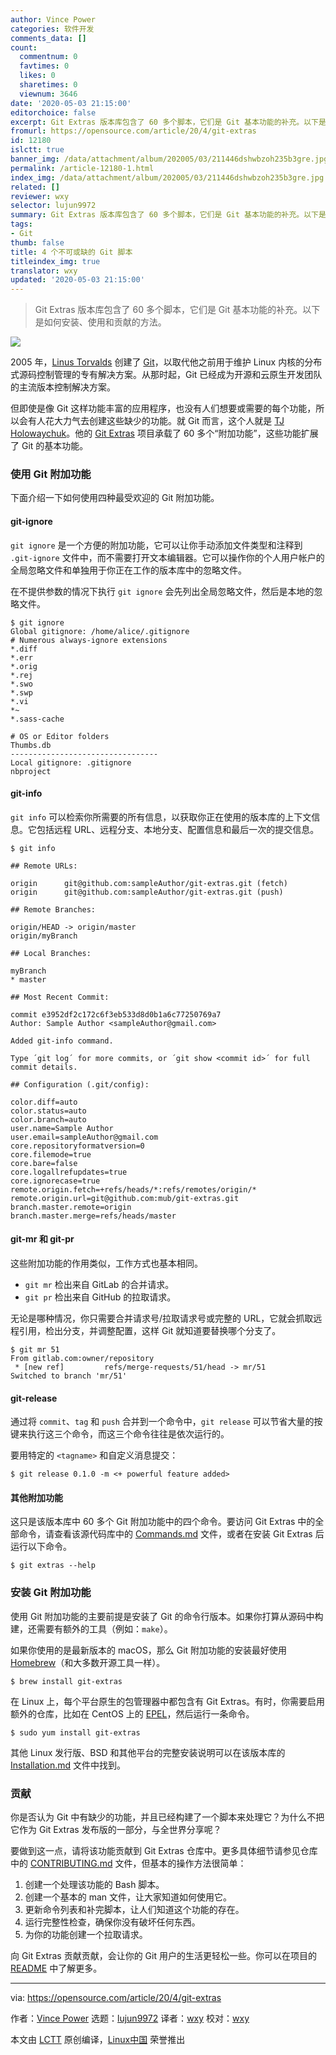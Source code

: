 ```yaml
---
author: Vince Power
categories: 软件开发
comments_data: []
count:
  commentnum: 0
  favtimes: 0
  likes: 0
  sharetimes: 0
  viewnum: 3646
date: '2020-05-03 21:15:00'
editorchoice: false
excerpt: Git Extras 版本库包含了 60 多个脚本，它们是 Git 基本功能的补充。以下是如何安装、使用和贡献的方法。
fromurl: https://opensource.com/article/20/4/git-extras
id: 12180
islctt: true
banner_img: /data/attachment/album/202005/03/211446dshwbzoh235b3gre.jpg
permalink: /article-12180-1.html
index_img: /data/attachment/album/202005/03/211446dshwbzoh235b3gre.jpg.thumb.jpg
related: []
reviewer: wxy
selector: lujun9972
summary: Git Extras 版本库包含了 60 多个脚本，它们是 Git 基本功能的补充。以下是如何安装、使用和贡献的方法。
tags:
- Git
thumb: false
title: 4 个不可或缺的 Git 脚本
titleindex_img: true
translator: wxy
updated: '2020-05-03 21:15:00'
---
```



> 
> Git Extras 版本库包含了 60 多个脚本，它们是 Git 基本功能的补充。以下是如何安装、使用和贡献的方法。
> 
> 
> 


![](/data/attachment/album/202005/03/211446dshwbzoh235b3gre.jpg)


2005 年，[Linus Torvalds](https://en.wikipedia.org/wiki/Linus_Torvalds) 创建了 [Git](https://git-scm.com/)，以取代他之前用于维护 Linux 内核的分布式源码控制管理的专有解决方案。从那时起，Git 已经成为开源和云原生开发团队的主流版本控制解决方案。


但即使是像 Git 这样功能丰富的应用程序，也没有人们想要或需要的每个功能，所以会有人花大力气去创建这些缺少的功能。就 Git 而言，这个人就是 [TJ Holowaychuk](https://github.com/tj)。他的 [Git Extras](https://github.com/tj/git-extras) 项目承载了 60 多个“附加功能”，这些功能扩展了 Git 的基本功能。


### 使用 Git 附加功能


下面介绍一下如何使用四种最受欢迎的 Git 附加功能。


#### git-ignore


`git ignore` 是一个方便的附加功能，它可以让你手动添加文件类型和注释到 `.git-ignore` 文件中，而不需要打开文本编辑器。它可以操作你的个人用户帐户的全局忽略文件和单独用于你正在工作的版本库中的忽略文件。


在不提供参数的情况下执行 `git ignore` 会先列出全局忽略文件，然后是本地的忽略文件。



```
$ git ignore
Global gitignore: /home/alice/.gitignore
# Numerous always-ignore extensions
*.diff
*.err
*.orig
*.rej
*.swo
*.swp
*.vi
*~
*.sass-cache

# OS or Editor folders
Thumbs.db
---------------------------------
Local gitignore: .gitignore
nbproject
```

#### git-info


`git info` 可以检索你所需要的所有信息，以获取你正在使用的版本库的上下文信息。它包括远程 URL、远程分支、本地分支、配置信息和最后一次的提交信息。



```
$ git info

## Remote URLs:

origin      git@github.com:sampleAuthor/git-extras.git (fetch)
origin      git@github.com:sampleAuthor/git-extras.git (push)

## Remote Branches:

origin/HEAD -> origin/master
origin/myBranch

## Local Branches:

myBranch
* master

## Most Recent Commit:

commit e3952df2c172c6f3eb533d8d0b1a6c77250769a7
Author: Sample Author <sampleAuthor@gmail.com>

Added git-info command.

Type ´git log´ for more commits, or ´git show <commit id>´ for full commit details.

## Configuration (.git/config):

color.diff=auto
color.status=auto
color.branch=auto
user.name=Sample Author
user.email=sampleAuthor@gmail.com
core.repositoryformatversion=0
core.filemode=true
core.bare=false
core.logallrefupdates=true
core.ignorecase=true
remote.origin.fetch=+refs/heads/*:refs/remotes/origin/*
remote.origin.url=git@github.com:mub/git-extras.git
branch.master.remote=origin
branch.master.merge=refs/heads/master
```

#### git-mr 和 git-pr


这些附加功能的作用类似，工作方式也基本相同。


* `git mr` 检出来自 GitLab 的合并请求。
* `git pr` 检出来自 GitHub 的拉取请求。


无论是哪种情况，你只需要合并请求号/拉取请求号或完整的 URL，它就会抓取远程引用，检出分支，并调整配置，这样 Git 就知道要替换哪个分支了。



```
$ git mr 51
From gitlab.com:owner/repository
 * [new ref]         refs/merge-requests/51/head -> mr/51
Switched to branch 'mr/51'
```

#### git-release


通过将 `commit`、`tag` 和 `push` 合并到一个命令中，`git release` 可以节省大量的按键来执行这三个命令，而这三个命令往往是依次运行的。


要用特定的 `<tagname>` 和自定义消息提交：



```
$ git release 0.1.0 -m <+ powerful feature added>
```

#### 其他附加功能


这只是该版本库中 60 多个 Git 附加功能中的四个命令。要访问 Git Extras 中的全部命令，请查看该源代码库中的 [Commands.md](https://github.com/tj/git-extras/blob/master/Commands.md) 文件，或者在安装 Git Extras 后运行以下命令。



```
$ git extras --help
```

### 安装 Git 附加功能


使用 Git 附加功能的主要前提是安装了 Git 的命令行版本。如果你打算从源码中构建，还需要有额外的工具（例如：`make`）。


如果你使用的是最新版本的 macOS，那么 Git 附加功能的安装最好使用 [Homebrew](https://brew.sh/)（和大多数开源工具一样）。



```
$ brew install git-extras
```

在 Linux 上，每个平台原生的包管理器中都包含有 Git Extras。有时，你需要启用额外的仓库，比如在 CentOS 上的 [EPEL](https://fedoraproject.org/wiki/EPEL)，然后运行一条命令。



```
$ sudo yum install git-extras
```

其他 Linux 发行版、BSD 和其他平台的完整安装说明可以在该版本库的 [Installation.md](https://github.com/tj/git-extras/blob/master/Installation.md) 文件中找到。


### 贡献


你是否认为 Git 中有缺少的功能，并且已经构建了一个脚本来处理它？为什么不把它作为 Git Extras 发布版的一部分，与全世界分享呢？


要做到这一点，请将该功能贡献到 Git Extras 仓库中。更多具体细节请参见仓库中的 [CONTRIBUTING.md](https://github.com/tj/git-extras/blob/master/CONTRIBUTING.md) 文件，但基本的操作方法很简单：


1. 创建一个处理该功能的 Bash 脚本。
2. 创建一个基本的 man 文件，让大家知道如何使用它。
3. 更新命令列表和补完脚本，让人们知道这个功能的存在。
4. 运行完整性检查，确保你没有破坏任何东西。
5. 为你的功能创建一个拉取请求。


向 Git Extras 贡献贡献，会让你的 Git 用户的生活更轻松一些。你可以在项目的 [README](https://github.com/tj/git-extras/blob/master/Readme.md) 中了解更多。




---


via: <https://opensource.com/article/20/4/git-extras>


作者：[Vince Power](https://opensource.com/users/vincepower) 选题：[lujun9972](https://github.com/lujun9972) 译者：[wxy](https://github.com/wxy) 校对：[wxy](https://github.com/wxy)


本文由 [LCTT](https://github.com/LCTT/TranslateProject) 原创编译，[Linux中国](https://linux.cn/) 荣誉推出